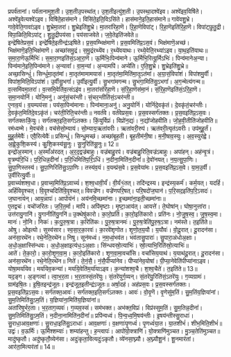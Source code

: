 

  
प्रपर्व॑तानां। पर्व॑तानामुश॒ती। उ॒श॒तीउ॒पस्था॑त्। उ॒श॒तीइत्यु॑श॒ती। उ॒पस्था॒दश्वे॑इव। अश्वे॑इव॒विषि॑ते। अश्वे॑इ॒वेत्यश्वे॑ऽइव। विषि॑ते॒हास॑माने। विसि॑ते॒इति॒विऽसि॑ते। हास॑माने॒इति॒हास॑माने॥ गावे॑वशु॒भ्रे। गावे॒वेति॒गावा॑ऽइव। शु॒भ्रेमा॒तरा॑। शु॒भ्रेइति॑शु॒भ्रे। मा॒तरा॑रिहा॒णॆ। ऱि॒हा॒णॆविपा॑ट्। रि॒हा॒णॆइति॑रि॒हा॒णॆ। विपा॑ट्छुतु॒द्री। विपा॒ळिति॒विऽपा॑ट्। शु॒तु॒द्रीपय॑सा। पय॑साजवेते। ज॒वे॒तेइति॑जवेते॥  
इन्द्रे॑षितेप्रस॒वं। इन्द्रे॑षिते॒इतीन्द्र॑ऽइषिते। प्र॒स॒वम्भिक्ष॑माणॆ। प्र॒स॒वमिति॑प्र॒ऽस॒वं। भिक्ष॑माणॆ॒अच्छ॑। भिक्ष॑माणॆ॒इति॒भिक्ष॑माणॆ। अच्छा॑समु॒द्रं। स॒मु॒द्रंरथ्ये॑व। र॒थ्ये॑वयाथः। रथ्ये॒वेति॒रथ्या॑ऽइव। या॒थ॒इति॑याथः॥ स॒मा॒रा॒णॆऊ॒र्मिभिः॑। स॒मा॒रा॒णइति॑सं॒ऽआ॒रा॒णॆ। ऊ॒र्मिभिः॒पिन्व॑माने। ऊ॒र्मिभि॒रित्यू॒र्मिऽभिः॑। पिन्व॑मानेअ॒न्या। पिन्व॑माने॒इति॒पिन्व॑माने। अ॒न्यावां॑। वा॒म॒न्यां। अ॒न्यामपि॑। अप्ये॑ति। ए॒ति॒शु॒भ्रे। शु॒भ्रेइति॑शु॒भ्रे॥  
अच्छा॒सिन्धुं॑। सिन्धुं॑मा॒तृत॑मां। मा॒तृत॑मामामयासं। मा॒तृत॑मा॒मिति॑मा॒तृ॒ऽत॑मां। अ॒या॒सं॒विपा॑शं। विपा॑शमु॒र्वी। विपा॑श॒मिति॒विऽपा॑शं। उ॒र्वीसु॒भगां॑। उ॒र्वीइत्यु॒र्वी। सु॒भगा॑मगन्म। सु॒भगा॒मिति॑सु॒ऽभगां॑। अ॒ग॒न्मेत्य॑गन्म॥ व॒त्समि॑वमा॒तरा॑। व॒त्समि॒वेति॑व॒त्संऽइ॑व। मा॒तरा॑संरिहा॒णॆ। सं॒रि॒हा॒णॆस॑मा॒नं। सं॒रि॒हा॒णॆइति॑सं॒ऽरि॒हा॒णॆ। स॒मा॒नयोनिं॑। योनि॒मनु॑। अनु॑सं॒चर॑न्ती। सं॒चर॒न्तीति॑सं॒ऽचर॑न्ती॥  
ए॒नाव॒यं। व॒यम्पय॑सा। पय॑सा॒पिन्व॑मानाः। पिन्व॑माना॒अनु॑। अनु॒योनिं॑। योनिं॑दे॒वकृ॑तं। दे॒वकृ॑तं॒चर॑न्तीः। दे॒वकृ॑त॒मिति॑दे॒वऽकृ॑तं। चर॑ती॒रिति॒चर॑न्तीः॥ नवर्त॑वे। वर्त॑वेप्रस॒वः। प्र॒स॒वस्सर्ग॑तक्तः। प्र॒स॒वइति॑प्र॒ऽस॒वः। सर्ग॑तक्तःकिं॒युः। सर्ग॑तक्त॒इति॒सर्ग॑ऽतक्तः। किं॒युर्विप्रः॑। विप्रो॑न॒द्यः॑। न॒द्यो॑जोहवीति। जो॒ह॒वी॒तीति॑जोहवीति॥  
रम॑ध्वम्मे। मे॒वच॑से। वच॑सेसो॒म्याय॑। सो॒म्याय॒ऋता॑वरीः। ऋता॑वरी॒रुप॑। ऋत॑वरी॒त्यृत॑ऽवरीः। उप॑मुहू॒र्तं। मु॒हू॒र्तमेवैः॑। एवै॒रित्येवैः॑॥ प्रसिन्धुं॑। सिन्धु॒मच्छ॑। अच्छा॑बृ॒ह॒ती। बृ॒ह॒तीम॑नी॒षा। म॒नी॒षाव॒स्युः। अ॒व॒स्युर॑ह्वे। अ॒ह्वे॒कुशि॒कस्य॑। कु॒शि॒कस्य॑सू॒नुः। सू॒नुरिति॑सू॒नुः॥ 12॥  
इन्द्रो॑अ॒स्मान्। अ॒स्माँअ॑रदत्। अ॒र॒द॒द्वज्र॑बाहुः। वज्र॑बाहु॒रप॑। वज्र॑बाहु॒रिति॒वज्र॑ऽबाहुः। अपा॑हन्। अह॑न्वृ॒त्रं। वृ॒त्रम्प॑रि॒धिं। प॒रि॒धिन्न॒दीनां॑। प॒रि॒धिमिति॑प॒रि॒ऽधिं। न॒दीना॒मिति॑न॒दीनां॑॥ दे॒वो॑नयत्। न॒य॒त्सु॒पा॒णिः। सु॒पा॒णिस्तस्य॑। सु॒पा॒णिरिति॑सु॒ऽपा॒णिः। तस्य॑व॒यं। व॒यम्प्र॑स॒वे। प्र॒स॒वेया॑मः। प्र॒स॒वइति॑प्र॒ऽस॒वे। या॒म॒उ॒र्वी। उ॒र्वीरित्यु॒र्वीः॥  
प्र॒वाच्यं॑शश्व॒धा। प्र॒वाच्य॒मिति॑प्र॒ऽवाच्यं॑। श॒श्व॒धावी॒र्यं॑। वी॒र्यं१॒॑तत्। तदि॑न्द्रस्य। इन्द्र॑स्य॒कर्म॑। कर्म॒यत्। यदहिं॑। अहिं॑विवृ॒श्चत्। वि॒वृ॒श्चदिति॑वि॒वृ॒श्चत्॥ विवज्रे॑ण। वज्रे॑णपरि॒षत्। परि॒षदो॑ज॒घान॑। प॒रि॒सद॒इति॑प॒रि॒ऽसदः॑। ज॒घानाय॑न्। आय॒न्नापः॑। आपोय॑नं। अय॑नमि॒च्छमा॑नाः। इ॒च्छमा॑ना॒इती॒च्छमा॑नाः॥  
ए॒तद्वचः॑। वचो॑जरितः। ज॒रि॒त॒र्मा। मापि॑। अपि॑मृष्टाः। मृ॒ष्टा॒आय॑त्। आयत्ते॑। ते॒घोषा॑न्। घोषा॒नुत्ता॑रा। उत्त॑रायु॒गानि॑। यु॒गानीति॑यु॒गनि॑॥ उ॒क्थेषु॑कारो। का॒रो॒प्रति॑। का॒रो॒इति॑कारो। प्रति॑नः। नो॒जु॒ष॒स्व॒। जु॒ष॒स्व॒मा। मानः॑। नो॒नि। निकः॑। कः॒पु॒रु॒ष॒त्रा। क॒रिति॑कः। पु॒रु॒ष॒त्रानमः॑। पु॒रु॒ष॒त्रेति॑पु॒रु॒ष॒ऽत्रा। नम॑स्ते। त॒इति॑ते॥  
ओषु। ओइत्यो। सुस्व॑सार। स्व॒सा॒र॒का॒रवः॑। का॒रवे॑शृणोत। शृ॒णो॒त॒य॒यौ। य॒यौवः॑। वो॒दू॒रात्। दू॒रादन॑सा। अन॑सा॒रथे॑न। रथे॒नेति॒रथे॑न॥ निषु। सून॑मध्वं। न॒म॒ध्वं॒भव॑त। भव॑तासु॒पाराः॑। सु॒पारा॒अ॑धोअ॒क्षाः। अ॒धो॒अ॒क्षास्सि॑न्धवः। अ॒धो॒अ॒क्षाइत्य॑धः॒ऽअ॒क्षाः। सि॑न्धवस्रो॒त्याभिः॑। स्रो॒त्याभि॒रिति॑स्रो॒त्याभिः॑॥  
आते॑। ते॒का॒रो॒। का॒रो॒शृ॒ण॒वा॒म॒। का॒रो॒इति॑कारो। शृ॒ण॒वा॒मा॒वचां॑सि। वचां॑सिय॒याथ॑। य॒याथ॑दू॒रात्। दू॒रादन॑सा। अन॑सा॒रथे॑न। रथे॒नेति॒रथे॑न॥ निते॑। ते॒नं॒सै॒। नं॒सै॒पीप्या॑नेव। पीप्या॑नेव॒योषा॑। पी॒प्या॒नेवेति॑पीप्या॑नाऽइव। योषा॒मर्या॑येव। मर्या॑येव॒कन्या॑। मर्या॑ये॒वेति॑म॒र्या॑याऽइव। क॒न्या॑शश्व॒चै। श॒श्व॒चैते॑। त॒इति॑ते॥ 13॥  
यद॒ङ्ग। अ॒ङ्गत्वा॑। त्वा॒भ॒र॒ता। भ॒र॒तास्सं॒तरे॑युः। सं॒तरे॑युर्ग॒व्यन्। सं॒तरे॑यु॒रिति॑सं॒ऽतरे॑युः। ग॒व्यग्रामः॑। ग्राम॑इषि॒तः। इ॒षि॒तइन्द्र॑जूतः। इन्द्र॑जूत॒इतीन्द्र॑ऽजूतः॥ अर्षा॒दह॑। अह॑प्रस॒वः। प्र॒स॒वस्सर्ग॑तक्तः। प्र॒स॒वइति॑प्र॒ऽस॒वः। सर्ग॑तक्त॒आवः॑। सर्ग॑तक्त॒इति॒सर्ग॑ऽतक्तः। आवः॑। वो॒वृ॒णॆ। वृ॒णेसु॑म॒तिं। सु॒म॒तिंय॒ज्ञिया॑नां। सु॒म॒तिमिति॑सु॒ऽम॒तिं। य॒ज्ञिया॑ना॒मिति॑य॒ज्ञिया॑नां॥  
अता॑रिषुर्भर॒ताः। भ॒र॒ताग॒व्यवः॑। ग॒व्यव॒स्सं। सम॑भक्त। अभ॑क्त॒विप्रः॑। विप्र॑स्सुम॒तिं। सु॒म॒तिन्न॒दीनां॑। सु॒म॒तिमिति॑सु॒ऽम॒तिं। न॒दीना॒नामिति॑न॒दीनां॑॥ प्रपि॑न्वध्वं। पि॒न्व॒ध्व॒मि॒षय॑न्तीः। इ॒षय॑न्तीस्सु॒राधाः॑। सु॒राधा॒आव॒क्षणाः॑। सु॒राधा॒इति॑सु॒ऽराधाः॑। आव॒क्षणाः॑। व॒क्षणाः॑पृ॒णध्वं॑। पृ॒णध्वं॑या॒त। या॒तशीभं॑। शीभ॒मिति॒शीभं॑॥  
उद्वः॑। व॒ऊर्मिः॑। ऊ॒र्मिश्शम्याः॑। शम्या॑हन्तु। ह॒न्त्वापः॑। आपो॑यो॒क्त्राणि॑। यो॒क्त्राणि॑मुञ्चत। मु॒ञ्च॒तेति॑मुञ्चत॥ मादु॑ष्कृतौ। अदु॑ष्कृतौ॒व्येन॑सा। अदुः॑कृता॒वित्यदुः॑ऽकृतौ। व्ये॑नसा॒घ्न्यौ। अ॒घ्न्यौशू॒नं। शू॒नमार॑तां। आर॑ता॒मित्यर॑तां॥ 14॥  
